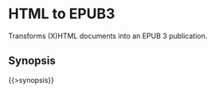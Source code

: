 <link rev="dp2:doc" href="../resources/xml/xproc/html-to-epub3.xpl"/>
<link rel="rdf:type" href="http://www.daisy.org/ns/pipeline/userdoc"/>
<meta property="dc:title" content="HTML to EPUB3"/>

# HTML to EPUB3

Transforms (X)HTML documents into an EPUB 3 publication.

## Synopsis

{{>synopsis}}

